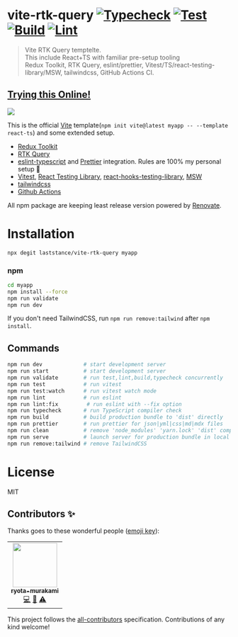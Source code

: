 # vite-rtk-query [![Typecheck](https://github.com/laststance/vite-rtk-query/actions/workflows/typecheck.yml/badge.svg)](https://github.com/laststance/vite-rtk-query/actions/workflows/typecheck.yml) [![Test](https://github.com/laststance/vite-rtk-query/actions/workflows/test.yml/badge.svg)](https://github.com/laststance/vite-rtk-query/actions/workflows/test.yml) [![Build](https://github.com/laststance/vite-rtk-query/actions/workflows/build.yml/badge.svg)](https://github.com/laststance/vite-rtk-query/actions/workflows/build.yml) [![Lint](https://github.com/laststance/vite-rtk-query/actions/workflows/lint.yml/badge.svg)](https://github.com/laststance/vite-rtk-query/actions/workflows/lint.yml)

> Vite RTK Query temptelte.  
> This include React+TS with familiar pre-setup tooling  
> Redux Toolkit, RTK Query, eslint/prettier, Vitest/TS/react-testing-library/MSW, tailwindcss, GitHub Actions CI.

## [Trying this Online!](https://codesandbox.io/s/vite-rtk-query-ur6l64?file=/src/App.tsx)

<img src="https://digital3.nyc3.cdn.digitaloceanspaces.com/rtk.png" />

This is the official [Vite](https://vitejs.dev/) template(`npm init vite@latest myapp -- --template react-ts`) and some extended setup.

- [Redux Toolkit](https://redux-toolkit.js.org/)
- [RTK Query](https://redux-toolkit.js.org/rtk-query/overview)
- [eslint-typescript](https://github.com/typescript-eslint/typescript-eslint) and [Prettier](https://prettier.io/) integration. Rules are 100% my personal setup 💅
- [Vitest](https://vitest.dev/), [React Testing Library](https://testing-library.com/docs/react-testing-library/intro/), [react-hooks-testing-library](https://github.com/testing-library/react-hooks-testing-library), [MSW](https://mswjs.io/)
- [tailwindcss](https://tailwindcss.com/)
- [Github Actions](https://github.com/features/actions)

All npm package are keeping least release version powered by [Renovate](https://github.com/renovatebot/renovate).

# Installation

```
npx degit laststance/vite-rtk-query myapp
```

### npm

```sh
cd myapp
npm install --force
npm run validate
npm run dev
```

If you don't need TailwindCSS, run `npm run remove:tailwind` after `npm install`.

## Commands

```bash
npm run dev             # start development server
npm run start           # start development server
npm run validate        # run test,lint,build,typecheck concurrently
npm run test            # run vitest
npm run test:watch      # run vitest watch mode
npm run lint            # run eslint
npm run lint:fix         # run eslint with --fix option
npm run typecheck       # run TypeScript compiler check
npm run build           # build production bundle to 'dist' directly
npm run prettier        # run prettier for json|yml|css|md|mdx files
npm run clean           # remove 'node_modules' 'yarn.lock' 'dist' completely
npm run serve           # launch server for production bundle in local
npm run remove:tailwind # remove TailwindCSS
```

# License

MIT

## Contributors ✨

Thanks goes to these wonderful people ([emoji key](https://allcontributors.org/docs/en/emoji-key)):

<!-- ALL-CONTRIBUTORS-LIST:START - Do not remove or modify this section -->
<!-- prettier-ignore-start -->
<!-- markdownlint-disable -->
<table>
  <tr>
    <td align="center"><a href="http://ryota-murakami.github.io/"><img src="https://avatars1.githubusercontent.com/u/5501268?s=400&u=7bf6b1580b95930980af2588ef0057f3e9ec1ff8&v=4?s=100" width="100px;" alt=""/><br /><sub><b>ryota-murakami</b></sub></a><br /><a href="https://github.com/laststance/vite-rtk-query/laststance/vite-rtk-query/commits?author=ryota-murakami" title="Code">💻</a> <a href="https://github.com/laststance/vite-rtk-query/laststance/vite-rtk-query/commits?author=ryota-murakami" title="Documentation">📖</a> <a href="https://github.com/laststance/vite-rtk-query/laststance/vite-rtk-query/commits?author=ryota-murakami" title="Tests">⚠️</a></td>
  </tr>
</table>

<!-- markdownlint-restore -->
<!-- prettier-ignore-end -->

<!-- ALL-CONTRIBUTORS-LIST:END -->

This project follows the [all-contributors](https://github.com/all-contributors/all-contributors) specification. Contributions of any kind welcome!
